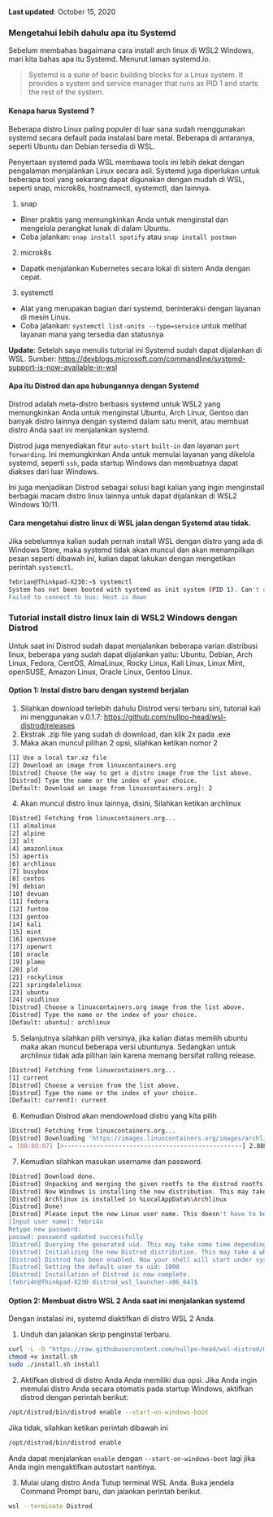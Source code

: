 **Last updated**: October 15, 2020


### Mengetahui lebih dahulu apa itu Systemd

Sebelum membahas bagaimana cara install arch linux di WSL2 Windows, mari kita bahas apa itu Systemd. Menurut laman systemd.io.

> Systemd is a suite of basic building blocks for a Linux system. It provides a system and service manager that runs as PID 1 and starts the rest of the system.

#### Kenapa harus Systemd ?

Beberapa distro Linux paling populer di luar sana sudah menggunakan systemd secara default pada instalasi bare metal. Beberapa di antaranya, seperti Ubuntu dan Debian tersedia di WSL.

Penyertaan systemd pada WSL membawa tools ini lebih dekat dengan pengalaman menjalankan Linux secara asli. Systemd juga diperlukan untuk beberapa tool yang sekarang dapat digunakan dengan mudah di WSL, seperti snap, microk8s, hostnamectl, systemctl, dan lainnya.

1. snap
  - Biner praktis yang memungkinkan Anda untuk menginstal dan mengelola perangkat lunak di dalam Ubuntu.
  - Coba jalankan: `snap install spotify` atau `snap install postman`
2. microk8s
  - Dapatk menjalankan Kubernetes secara lokal di sistem Anda dengan cepat.
3. systemctl
  - Alat yang merupakan bagian dari systemd, berinteraksi dengan layanan di mesin Linux.
  - Coba jalankan: `systemctl list-units --type=service` untuk melihat layanan mana yang tersedia dan statusnya

**Update**: Setelah saya menulis tutorial ini Systemd sudah dapat dijalankan di WSL. 
Sumber: 
<https://devblogs.microsoft.com/commandline/systemd-support-is-now-available-in-wsl>

#### Apa itu Distrod dan apa hubungannya dengan Systemd

Distrod adalah meta-distro berbasis systemd untuk WSL2 yang memungkinkan Anda untuk menginstal Ubuntu, Arch Linux, Gentoo dan banyak distro lainnya dengan systemd dalam satu menit, atau membuat distro Anda saat ini menjalankan systemd.

Distrod juga menyediakan fitur `auto-start` `built-in` dan layanan `port forwarding`. Ini memungkinkan Anda untuk memulai layanan yang dikelola systemd, seperti `ssh`, pada startup Windows dan membuatnya dapat diakses dari luar Windows.

Ini juga menjadikan Distrod sebagai solusi bagi kalian yang ingin menginstall berbagai macam distro linux lainnya untuk dapat dijalankan di WSL2 Windows 10/11.

#### Cara mengetahui distro linux di WSL jalan dengan Systemd atau tidak.

Jika sebelumnya kalian sudah pernah install WSL dengan distro yang ada di Windows Store, maka systemd tidak akan muncul dan akan menampilkan pesan seperti dibawah ini, kalian dapat lakukan dengan mengetikan perintah `systemctl`.
```bash
febrian@Thinkpad-X230:~$ systemctl
System has not been booted with systemd as init system (PID 1). Can't operate.
Failed to connect to bus: Host is down
```

### Tutorial install distro linux lain di WSL2 Windows dengan Distrod

Untuk saat ini Distrod sudah dapat menjalankan beberapa varian distribusi linux, beberapa yang sudah dapat dijalankan yaitu: Ubuntu, Debian, Arch Linux, Fedora, CentOS, AlmaLinux, Rocky Linux, Kali Linux, Linux Mint, openSUSE, Amazon Linux, Oracle Linux, Gentoo Linux.

#### Option 1: Instal distro baru dengan systemd berjalan

1. Silahkan download terlebih dahulu Distrod versi terbaru sini, tutorial kali ini menggunakan v.0.1.7: <https://github.com/nullpo-head/wsl-distrod/releases>
2. Ekstrak .zip file yang sudah di download, dan klik 2x pada .exe
3. Maka akan muncul pilihan 2 opsi, silahkan ketikan nomor 2
```bash
[1] Use a local tar.xz file
[2] Download an image from linuxcontainers.org
[Distrod] Choose the way to get a distro image from the list above.
[Distrod] Type the name or the index of your choice.
[Default: Download an image from linuxcontainers.org]: 2
```
4. Akan muncul distro linux lainnya, disini, Silahkan ketikan archlinux
```bash
[Distrod] Fetching from linuxcontainers.org...
[1] almalinux
[2] alpine
[3] alt
[4] amazonlinux
[5] apertis
[6] archlinux
[7] busybox
[8] centos
[9] debian
[10] devuan
[11] fedora
[12] funtoo
[13] gentoo
[14] kali
[15] mint
[16] opensuse
[17] openwrt
[18] oracle
[19] plamo
[20] pld
[21] rockylinux
[22] springdalelinux
[23] ubuntu
[24] voidlinux
[Distrod] Choose a linuxcontainers.org image from the list above.
[Distrod] Type the name or the index of your choice.
[Default: ubuntu]: archlinux
```
5. Selanjutnya silahkan pilih versinya, jika kalian diatas memilih ubuntu maka akan muncul beberapa versi ubuntunya. Sedangkan untuk archlinux tidak ada pilihan lain karena memang bersifat rolling release.
```bash
[Distrod] Fetching from linuxcontainers.org...
[1] current
[Distrod] Choose a version from the list above.
[Distrod] Type the name or the index of your choice.
[Default: current]: current
```
6. Kemudian Distrod akan mendownload distro yang kita pilih
```bash
[Distrod] Fetching from linuxcontainers.org...
[Distrod] Downloading 'https://images.linuxcontainers.org/images/archlinux/current/amd64/default/20221119_04:18/rootfs.tar.xz'...
⠤ [00:00:07] [>-------------------------------------------------] 2.88MiB/157.31MiB (558.04KiB/s, 4m)
```
7. Kemudian silahkan masukan username dan password.
```bash
[Distrod] Download done.
[Distrod] Unpacking and merging the given rootfs to the distrod rootfs. This may take a while...
[Distrod] Now Windows is installing the new distribution. This may take a while...
[Distrod] Archlinux is installed in %LocalAppData%\Archlinux
[Distrod] Done!
[Distrod] Please input the new Linux user name. This doesn't have to be the same as your Windows user name.
[Input user name]: febri4n
Retype new password:
passwd: password updated successfully
[Distrod] Querying the generated uid. This may take some time depending on your machine.
[Distrod] Initializing the new Distrod distribution. This may take a while...
[Distrod] Distrod has been enabled. Now your shell will start under systemd.
[Distrod] Setting the default user to uid: 1000
[Distrod] Installation of Distrod is now complete.
[febri4n@Thinkpad-X230 distrod_wsl_launcher-x86_64]$
```

#### Option 2: Membuat distro WSL 2 Anda saat ini menjalankan systemd

Dengan instalasi ini, systemd diaktifkan di distro WSL 2 Anda.

1. Unduh dan jalankan skrip penginstal terbaru.
```bash
curl -L -O "https://raw.githubusercontent.com/nullpo-head/wsl-distrod/main/install.sh"
chmod +x install.sh
sudo ./install.sh install
```

2. Aktifkan distrod di distro Anda
Anda memiliki dua opsi. Jika Anda ingin memulai distro Anda secara otomatis pada startup Windows, aktifkan distrod dengan perintah berikut:
```bash
/opt/distrod/bin/distrod enable --start-on-windows-boot
```
Jika tidak, silahkan ketikan perintah dibawah ini
```bash
/opt/distrod/bin/distrod enable
```
Anda dapat menjalankan `enable` dengan `--start-on-windows-boot` lagi jika Anda ingin mengaktifkan autostart nantinya.

3. Mulai ulang distro Anda
Tutup terminal WSL Anda. Buka jendela Command Prompt baru, dan jalankan perintah berikut.
```bash
wsl --terminate Distrod
```